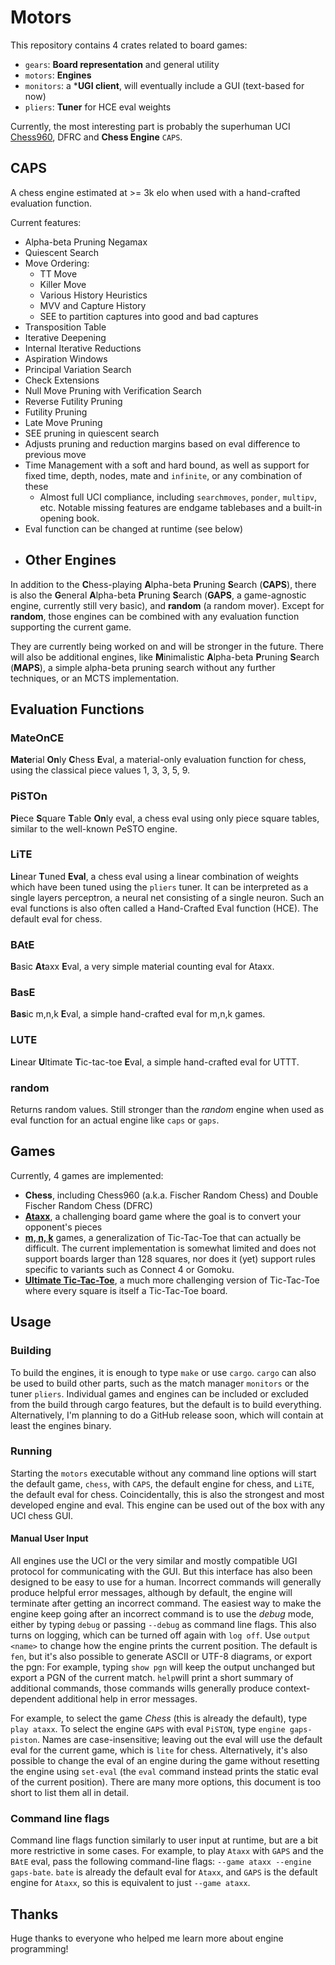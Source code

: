 # Motors

This repository contains 4 crates related to board games:

- `gears`: **Board representation** and general utility
- `motors`: **Engines**
- `monitors`: a ***UGI client**, will eventually include a GUI (text-based for now)
- `pliers`: **Tuner** for HCE eval weights

Currently, the most interesting part is probably the superhuman UCI [Chess960](<https://en.wikipedia.org/wiki/Fischer_random_chess>), DFRC
and **Chess Engine** `CAPS`.

## CAPS

A chess engine estimated at >= 3k elo when used with a hand-crafted evaluation function.

Current features:

- Alpha-beta Pruning Negamax
- Quiescent Search
- Move Ordering:
    - TT Move
    - Killer Move
    - Various History Heuristics
    - MVV and Capture History
    - SEE to partition captures into good and bad captures
- Transposition Table
- Iterative Deepening
- Internal Iterative Reductions
- Aspiration Windows
- Principal Variation Search
- Check Extensions
- Null Move Pruning with Verification Search
- Reverse Futility Pruning
- Futility Pruning
- Late Move Pruning
- SEE pruning in quiescent search
- Adjusts pruning and reduction margins based on eval difference to previous move
- Time Management with a soft and hard bound, as well as support for fixed time, depth, nodes, mate and `infinite`, or any combination of
  these
    - Almost full UCI compliance, including `searchmoves`, `ponder`, `multipv`, etc. Notable missing features are endgame tablebases and a
      built-in opening book.
- Eval function can be changed at runtime (see below)
- ## Other Engines

In addition to the **C**hess-playing **A**lpha-beta **P**runing **S**earch (**CAPS**),
there is also the **G**eneral **A**lpha-beta **P**runing **S**earch (**GAPS**, a game-agnostic engine, currently still very basic),
and **random** (a random mover).
Except for **random**, those engines can be combined with any evaluation function supporting the current game.

They are currently being worked on and will be stronger in the future.
There will also be additional engines, like **M**inimalistic **A**lpha-beta **P**runing **S**earch (**MAPS**),
a simple alpha-beta pruning search without any further techniques, or an MCTS implementation.

## Evaluation Functions

### MateOnCE

**Mate**rial **On**ly **C**hess **E**val, a material-only evaluation function for chess,
using the classical piece values 1, 3, 3, 5, 9.

### PiSTOn

**Pi**ece **S**quare **T**able **On**ly eval, a chess eval using only piece square tables,
similar to the well-known PeSTO engine.

### LiTE

**Li**near **T**uned **Eval**, a chess eval using a linear combination of weights which have
been tuned using the `pliers` tuner.
It can be interpreted as a single layers perceptron, a neural net consisting of a single neuron.
Such an eval functions is also often called a Hand-Crafted Eval function (HCE).
The default eval for chess.

### BAtE

**B**asic **At**axx **E**val, a very simple material counting eval for Ataxx.

### BasE

**Bas**ic m,n,k **E**val, a simple hand-crafted eval for m,n,k games.

### LUTE

**L**inear **U**ltimate **T**ic-tac-toe **E**val, a simple hand-crafted eval for UTTT.

### random

Returns random values. Still stronger than the *random* engine when used as eval function
for an actual engine like `caps` or `gaps`.

## Games

Currently, 4 games are implemented:

- **Chess**, including Chess960 (a.k.a. Fischer Random Chess) and Double Fischer Random Chess (DFRC)
- [**Ataxx**](https://en.wikipedia.org/wiki/Ataxx), a challenging board game where the goal is to convert your opponent's pieces
- [**m, n, k**](https://en.wikipedia.org/wiki/M,n,k-game) games, a generalization of Tic-Tac-Toe that can actually be difficult. The current
  implementation is somewhat limited and does
  not support boards larger than 128 squares, nor does it (yet) support rules specific to variants such as Connect 4 or Gomoku.
- [**Ultimate Tic-Tac-Toe**](https://en.wikipedia.org/wiki/Ultimate_tic-tac-toe), a much more challenging version of Tic-Tac-Toe where every
  square is itself a Tic-Tac-Toe board.

## Usage

### Building

To build the engines, it is enough to type `make` or use `cargo`.
`cargo` can also be used to build other parts, such as the match manager `monitors` or the tuner `pliers`.
Individual games and engines can be included or excluded from the build through cargo features, but the default is to build everything.
Alternatively, I'm planning to do a GitHub release soon, which will contain at least the engines binary.

### Running

Starting the `motors` executable without any command line options will start the default game, `chess`, with `CAPS`, the default engine for
chess,
and `LiTE`, the default eval for chess. Coincidentally, this is also the strongest and most developed engine and eval.
This engine can be used out of the box with any UCI chess GUI.

#### Manual User Input

All engines use the UCI or the very similar and mostly compatible UGI protocol for communicating with the GUI.
But this interface has also been designed to be easy to use for a human.
Incorrect commands will generally produce helpful error messages, although by default, the engine will terminate after getting an
incorrect command.
The easiest way to make the engine keep going after an incorrect command is to use the *debug* mode, either by typing `debug` or
passing `--debug` as command line flags.
This also turns on logging, which can be turned off again with `log off`.
Use `output <name>` to change how the engine prints the current position.
The default is `fen`, but it's also possible to generate ASCII or UTF-8 diagrams, or export the pgn:
For example, typing `show pgn` will keep the output unchanged but export a PGN of the current match.
`help`will print a short summary of additional commands, those commands wills generally produce context-dependent additional help in error
messages.

For example, to select the game *Chess* (this is already the default), type `play ataxx`.
To select the engine `GAPS` with eval `PiSTON`, type `engine gaps-piston`.
Names are case-insensitive; leaving out the eval will use the default eval for the current game,
which is `lite` for chess.
Alternatively, it's also possible to change the eval of an engine during the game without resetting the engine using `set-eval`
(the `eval` command instead prints the static eval of the current position).
There are many more options, this document is too short to list them all in detail.

### Command line flags

Command line flags function similarly to user input at runtime, but are a bit more restrictive in some cases.
For example, to play `Ataxx` with `GAPS` and the `BAtE` eval, pass the following command-line flags: `--game ataxx --engine gaps-bate`.
`bate` is already the default eval for `Ataxx`, and `GAPS` is the default engine for `Ataxx`, so this is equivalent to just `--game ataxx`.

## Thanks

Huge thanks to everyone who helped me learn more about engine programming! 

